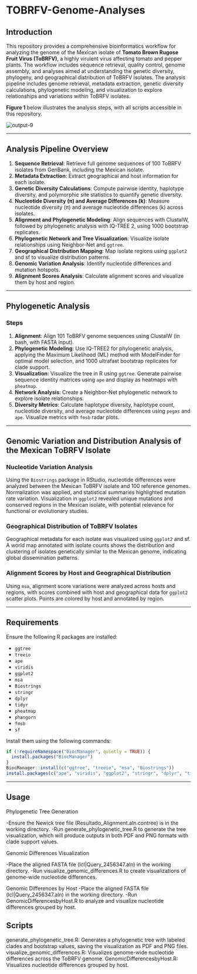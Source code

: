 # TOBRFV-Genome-Analyses

## Introduction

This repository provides a comprehensive bioinformatics workflow for analyzing the genome of the Mexican isolate of **Tomato Brown Rugose Fruit Virus (ToBRFV)**, a highly virulent virus affecting tomato and pepper plants. The workflow includes sequence retrieval, quality control, genome assembly, and analyses aimed at understanding the genetic diversity, phylogeny, and geographical distribution of ToBRFV isolates. 
The analysis pipeline includes genome retrieval, metadata extraction, genetic diversity calculations, phylogenetic modeling, and visualization to explore relationships and variations within ToBRFV isolates.

**Figure 1** below illustrates the analysis steps, with all scripts accessible in this repository.


![output-9](https://github.com/user-attachments/assets/6cf7e57a-57e3-4d01-b2c6-508247d209bc)

---

## Analysis Pipeline Overview

1. **Sequence Retrieval**: Retrieve full genome sequences of 100 ToBRFV isolates from GenBank, including the Mexican isolate.
2. **Metadata Extraction**: Extract geographical and host information for each isolate.
3. **Genetic Diversity Calculations**: Compute pairwise identity, haplotype diversity, and polymorphic site statistics to quantify genetic diversity.
4. **Nucleotide Diversity (π) and Average Differences (k)**: Measure nucleotide diversity (π) and average nucleotide differences (k) across isolates.
5. **Alignment and Phylogenetic Modeling**: Align sequences with ClustalW, followed by phylogenetic analysis with IQ-TREE 2, using 1000 bootstrap replicates.
6. **Phylogenetic Network and Tree Visualization**: Visualize isolate relationships using Neighbor-Net and `ggtree`.
7. **Geographical Distribution Mapping**: Map isolate regions using `ggplot2` and sf to visualize distribution patterns.
8. **Genomic Variation Analysis**: Identify nucleotide differences and mutation hotspots.
9. **Alignment Scores Analysis**: Calculate alignment scores and visualize them by host and region.

---

## Phylogenetic Analysis

### Steps

1. **Alignment**: Align 101 ToBRFV genome sequences using ClustalW (in bash, with FASTA input).
2. **Phylogenetic Modeling**: Use IQ-TREE2 for phylogenetic analysis, applying the Maximum Likelihood (ML) method with ModelFinder for optimal model selection, and 1000 ultrafast bootstrap replicates for clade support.
3. **Visualization**: Visualize the tree in R using `ggtree`. Generate pairwise sequence identity matrices using `ape` and display as heatmaps with `pheatmap`.
4. **Network Analysis**: Create a Neighbor-Net phylogenetic network to explore isolate relationships.
5. **Diversity Metrics**: Calculate haplotype diversity, haplotype count, nucleotide diversity, and average nucleotide differences using `pegas` and `ape`. Visualize metrics with `fmsb` radar plots.

---

## Genomic Variation and Distribution Analysis of the Mexican ToBRFV Isolate

### Nucleotide Variation Analysis

Using the `Biostrings` package in RStudio, nucleotide differences were analyzed between the Mexican ToBRFV isolate and 100 reference genomes. Normalization was applied, and statistical summaries highlighted mutation rate variation. Visualization in `ggplot2` revealed unique mutations and conserved regions in the Mexican isolate, with potential relevance for functional or evolutionary studies.

### Geographical Distribution of ToBRFV Isolates

Geographical metadata for each isolate was visualized using `ggplot2` and sf. A world map annotated with isolate counts shows the distribution and clustering of isolates genetically similar to the Mexican genome, indicating global dissemination patterns.

### Alignment Scores by Host and Geographical Distribution

Using `msa`, alignment score variations were analyzed across hosts and regions, with scores combined with host and geographical data for `ggplot2` scatter plots. Points are colored by host and annotated by region.

---

## Requirements

Ensure the following R packages are installed:

- `ggtree`
- `treeio`
- `ape`
- `viridis`
- `ggplot2`
- `msa`
- `Biostrings`
- `stringr`
- `dplyr`
- `tidyr`
- `pheatmap`
- `phangorn`
- `fmsb`
- `sf`

Install them using the following commands:

```r
if (!requireNamespace("BiocManager", quietly = TRUE)) {
  install.packages("BiocManager")
}
BiocManager::install(c("ggtree", "treeio", "msa", "Biostrings"))
install.packages(c("ape", "viridis", "ggplot2", "stringr", "dplyr", "tidyr", "pheatmap", "phangorn", "fmsb", "sf"))
```
---
## Usage

Phylogenetic Tree Generation

-Ensure the Newick tree file (Resultado_Alignment.aln.contree) is in the working directory.
-Run generate_phylogenetic_tree.R to generate the tree visualization, which will produce outputs in both PDF and PNG formats with clade support values.

Genomic Differences Visualization

-Place the aligned FASTA file (lcl|Query_2456347.aln) in the working directory.
-Run visualize_genomic_differences.R to create visualizations of genome-wide nucleotide differences.

Genomic Differences by Host
-Place the aligned FASTA file (lcl|Query_2456347.aln) in the working directory.
-Run GenomicDifferencesbyHost.R to analyze and visualize nucleotide differences grouped by host.

## Scripts

generate_phylogenetic_tree.R: Generates a phylogenetic tree with labeled clades and bootstrap values, saving the visualization as PDF and PNG files.
visualize_genomic_differences.R: Visualizes genome-wide nucleotide differences across the ToBRFV genome.
GenomicDifferencesbyHost.R: Visualizes nucleotide differences grouped by host.


